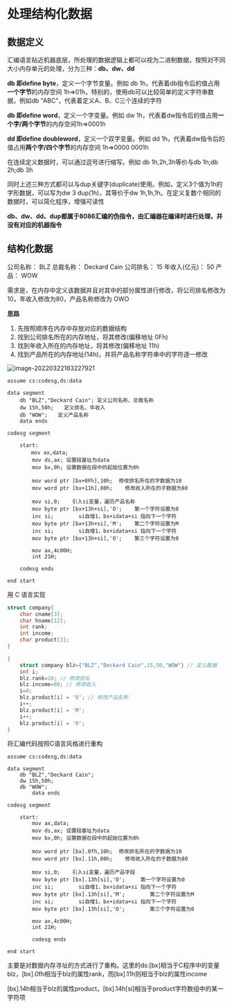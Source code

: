 # 处理结构化数据

## 数据定义

汇编语言贴近机器底层，所处理的数据逻辑上都可以视为二进制数据，按照对不同大小内存单元的处理，分为三种：**db、dw、dd**

**db 即define byte**，定义一个字节变量。例如 db 1h，代表着db指令后的值占用**一个字节**的内存空间 1h=>01h，特别的，使用db可以比较简单的定义字符串数据，例如db "ABC"，代表着定义A、B、C三个连续的字符

**db 即define word**，定义一个字变量。例如 dw 1h，代表着dw指令后的值占用**一个字/两个字节**的内存空间1h=>0001h

**dd 即define doubleword**，定义一个双字变量。例如 dd 1h，代表着dw指令后的值占用**两个字/四个字节**的内存空间 1h=>0000 0001h

在连续定义数据时，可以通过逗号进行缩写。例如 db 1h,2h,3h等价与db 1h;db 2h;db 3h

同时上述三种方式都可以与dup关键字(duplicate)使用。例如，定义3个值为1h的字形数据，可以写为dw 3 dup(1h)，其等价于dw 1h,1h,1h。在定义复数个相同的数据时，可以简化程序，增强可读性

**db、dw、dd、dup都属于8086汇编的伪指令，由汇编器在编译时进行处理，并没有对应的机器指令**



## 结构化数据

公司名称： BLZ
总裁名称： Deckard Cain
公司排名： 15
年收入(亿元)： 50
产品： WOW

需求是，在内存中定义该数据并且对其中的部分属性进行修改，将公司排名修改为10，年收入修改为80，产品名称修改为 OWO

**思路**

1. 先按照顺序在内存中存放对应的数据结构
2. 找到公司排名所在的内存地址，将其修改(偏移地址 0Fh)　　
3. 找到年收入所在的内存地址，将其修改(偏移地址 11h)
4. 找到产品所在的内存地址(14h)，并将产品名称字符串中的字符逐一修改

![image-20220322163227921](https://happychan.oss-cn-shenzhen.aliyuncs.com/img/pic/202203221632044.png)

```assembly
assume cs:codesg,ds:data

data segment
    db "BLZ","Deckard Cain"; 定义公司名称、总裁名称
    dw 15h,50h;　　定义排名、年收入
    db "WOW";　　定义产品名称
    data ends

codesg segment

    start:    
      　mov ax,data;
        mov ds,ax; 设置段基址为data
        mov bx,0h; 设置数据在段中的起始位置为0h

        mov word ptr [bx+0Fh],10h;  修改排名所在的字数据为10
        mov word ptr [bx+11h],80h;    修改收入所在的子数据为80

        mov si,0;    引入si变量，遍历产品名称
        mov byte ptr [bx+13h+si],'O';    第一个字符设置为0
        inc si;        si自增1，bx+idata+si 指向下一个字符
        mov byte ptr [bx+13h+si],'M';    第二个字符设置为M
        inc si;        si自增1，bx+idata+si 指向下一个字符
        mov byte ptr [bx+13h+si],'O';    第三个字符设置为0
            
        mov ax,4c00H;
        int 21H;

    codesg ends

end start
```

用 C 语言实现

```c
struct company{
    char cname[3];
    char hname[12];
    int rank;
    int income;
    char product[3];
}  

{
    struct company blz={"BLZ","Deckard Cain",15,50,"WOW"} // 定义数据
    int i;
    blz.rank=10; // 修改排名
    blz.income=80; // 修改收入
    i=0;
    blz.product[i] = 'O'; // 修改产品名称
    i++;
    blz.product[i] = 'M';
    i++;
    blz.product[i] = 'O';
} 
```

将汇编代码按照C语言风格进行重构

```assembly
assume cs:codesg,ds:data

data segment
    db "BLZ","Deckard Cain";
    dw 15h,50h;
    db "WOW";
        data ends

codesg segment

    start:    
        mov ax,data;
        mov ds,ax; 设置段基址为data
        mov bx,0h; 设置数据在段中的起始位置为0h

        mov word ptr [bx].0fh,10h;  修改排名所在的字数据为10
        mov word ptr [bx].11h,80h;    修改收入所在的子数据为80

        mov si,0;    引入si变量，遍历产品字段
        mov byte ptr [bx].13h[si],'O';     第一个字符设置为0
        inc si;        si自增1，bx+idata+si 指向下一个字符
        mov byte ptr [bx].13h[si],'M';        第二个字符设置为M
        inc si;        si自增1，bx+idata+si 指向下一个字符
        mov byte ptr [bx].13h[si],'O';        第三个字符设置为0
            
        mov ax,4c00H;
        int 21H;

        codesg ends

end start 
```

主要是对数据内存寻址的方式进行了重构。这里的ds:[bx]相当于C程序中的变量blz，[bx].0fh相当于blz的属性rank，而[bx].11h则相当于blz的属性income

[bx].14h相当于blz的属性product，[bx].14h[si]相当于product字符数组中的某一字符项